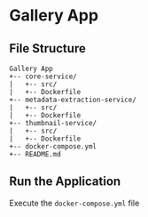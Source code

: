 # Gallery App

## File Structure

```text
Gallery App
+-- core-service/
|   +-- src/
|   +-- Dockerfile
+-- metadata-extraction-service/
|   +-- src/
|   +-- Dockerfile
+-- thumbnail-service/
|   +-- src/
|   +-- Dockerfile
+-- docker-compose.yml
+-- README.md
```

## Run the Application

Execute the `docker-compose.yml` file
